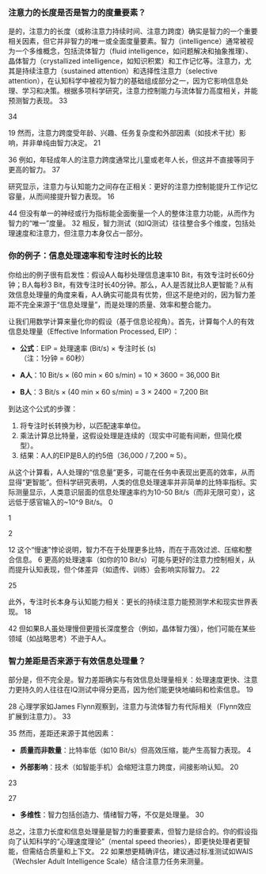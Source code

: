 ### 注意力的长度是否是智力的度量要素？

是的，注意力的长度（或称注意力持续时间、注意力跨度）确实是智力的一个重要相关因素，但它并非智力的唯一或全面度量要素。智力（intelligence）通常被视为一个多维概念，包括流体智力（fluid intelligence，如问题解决和抽象推理）、晶体智力（crystallized intelligence，如知识积累）和工作记忆等。注意力，尤其是持续注意力（sustained attention）和选择性注意力（selective attention），在认知科学中被视为智力的基础组成部分之一，因为它影响信息处理、学习和决策。根据多项科学研究，注意力控制能力与流体智力高度相关，并能预测智力表现。
<argument name="citation_id">33</argument>

<argument name="citation_id">34</argument>

<argument name="citation_id">19</argument>
 然而，注意力跨度受年龄、兴趣、任务复杂度和外部因素（如技术干扰）影响，并非单纯由智力决定。
<argument name="citation_id">21</argument>

<argument name="citation_id">36</argument>
 例如，年轻成年人的注意力跨度通常比儿童或老年人长，但这并不直接等同于更高的智力。
<argument name="citation_id">37</argument>


研究显示，注意力与认知能力之间存在正相关：更好的注意力控制能提升工作记忆容量，从而间接提升智力表现。
<argument name="citation_id">16</argument>

<argument name="citation_id">44</argument>
 但没有单一的神经或行为指标能全面衡量一个人的整体注意力功能，从而作为智力的“唯一”度量。
<argument name="citation_id">32</argument>
 相反，智力测试（如IQ测试）往往整合多个维度，包括处理速度和注意力，但注意力本身仅占一部分。

### 你的例子：信息处理速率和专注时长的比较

你给出的例子很有启发性：假设A人每秒处理信息速率10 Bit，有效专注时长60分钟；B人每秒3 Bit，有效专注时长40分钟。那么，A人是否就比B人更智能？从有效信息处理量的角度来看，A人确实可能具有优势，但这不是绝对的，因为智力差距不完全来源于“信息处理量”，而是处理的质量、效率和整合能力。

让我们用数学计算来量化你的假设（基于信息论视角）。首先，计算每个人的有效信息处理量（Effective Information Processed, EIP）：

- **公式**：EIP = 处理速率 (Bit/s) × 专注时长 (s)  
  （注：1分钟 = 60秒）

- **A人**：10 Bit/s × (60 min × 60 s/min) = 10 × 3600 = 36,000 Bit  
- **B人**：3 Bit/s × (40 min × 60 s/min) = 3 × 2400 = 7,200 Bit  

到达这个公式的步骤：  
1. 将专注时长转换为秒，以匹配速率单位。  
2. 乘法计算总比特量，这假设处理是连续的（现实中可能有间断，但简化模型）。  
3. 结果：A人的EIP是B人的约5倍（36,000 / 7,200 ≈ 5）。  

从这个计算看，A人处理的“信息量”更多，可能在任务中表现出更高的效率，从而显得“更智能”。但科学研究表明，人类的信息处理速率并非简单的比特率指标。实际测量显示，人类意识层面的信息处理速率约为10-50 Bit/s（而非无限可变），这远低于感官输入的~10^9 Bit/s。
<argument name="citation_id">0</argument>

<argument name="citation_id">1</argument>

<argument name="citation_id">2</argument>

<argument name="citation_id">12</argument>
 这个“慢速”悖论说明，智力不在于处理更多比特，而在于高效过滤、压缩和整合信息。
<argument name="citation_id">6</argument>
 更高的处理速率（如你的10 Bit/s）可能与更好的注意力控制相关，从而提升认知表现，但个体差异（如遗传、训练）会影响实际智力。
<argument name="citation_id">22</argument>

<argument name="citation_id">25</argument>


此外，专注时长本身与认知能力相关：更长的持续注意力能预测学术和现实世界表现。
<argument name="citation_id">18</argument>

<argument name="citation_id">42</argument>
 但如果B人虽处理慢但更擅长深度整合（例如，晶体智力强），他们可能在某些领域（如战略思考）不逊于A人。

### 智力差距是否来源于有效信息处理量？

部分是，但不完全是。智力差距确实与有效信息处理量相关：处理速度更快、注意力更持久的人往往在IQ测试中得分更高，因为他们能更快地编码和检索信息。
<argument name="citation_id">19</argument>

<argument name="citation_id">28</argument>
 心理学家如James Flynn观察到，注意力与流体智力有代际相关（Flynn效应扩展到注意力）。
<argument name="citation_id">33</argument>

<argument name="citation_id">35</argument>
 然而，差距还来源于其他因素：
- **质量而非数量**：比特率低（如10 Bit/s）但高效压缩，能产生高智力表现。
<argument name="citation_id">4</argument>

- **外部影响**：技术（如智能手机）会缩短注意力跨度，间接影响认知。
<argument name="citation_id">20</argument>

<argument name="citation_id">23</argument>

<argument name="citation_id">27</argument>

- **多维性**：智力包括创造力、情绪智力等，不仅是处理量。
<argument name="citation_id">30</argument>


总之，注意力长度和信息处理量是智力的重要要素，但智力是综合的。你的假设指向了认知科学的“心理速度理论”（mental speed theories），即更快处理者更智能，但需结合质量和上下文。
<argument name="citation_id">22</argument>
 如果想更精确评估，建议通过标准测试如WAIS（Wechsler Adult Intelligence Scale）结合注意力任务来测量。

